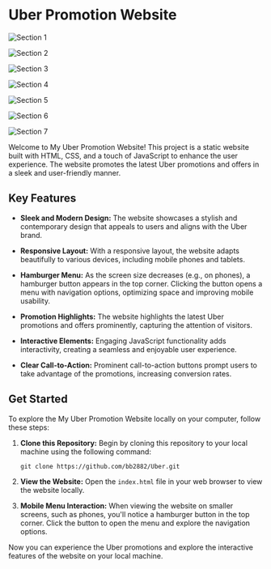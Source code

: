 # Uber Promotion Website

![Section 1](https://github.com/bb2882/Uber/assets/70382872/0e503b33-9add-4803-8194-9d85b0bd29da)

![Section 2](https://github.com/bb2882/Uber/assets/70382872/a38fd643-4147-4ef4-a2e0-a2322bfa4087)

![Section 3](https://github.com/bb2882/Uber/assets/70382872/ff94a10c-c658-48f8-8d3e-896cc7ef6bca)

![Section 4](https://github.com/bb2882/Uber/assets/70382872/43a10193-d5dc-4ac6-9e56-433f70710bab)

![Section 5](https://github.com/bb2882/Uber/assets/70382872/a62bffef-3850-41d3-aeb2-c2c833dc993c)

![Section 6](https://github.com/bb2882/wordpress/assets/70382872/ddfc023b-00c1-4917-9f92-954698ef7f41)

![Section 7](https://github.com/bb2882/wordpress/assets/70382872/9bb5a149-39c0-4624-b31d-13da014a706c)

Welcome to My Uber Promotion Website! This project is a static website built with HTML, CSS, and a touch of JavaScript to enhance the user experience. The website promotes the latest Uber promotions and offers in a sleek and user-friendly manner.

## Key Features

- **Sleek and Modern Design:** The website showcases a stylish and contemporary design that appeals to users and aligns with the Uber brand.

- **Responsive Layout:** With a responsive layout, the website adapts beautifully to various devices, including mobile phones and tablets.

- **Hamburger Menu:** As the screen size decreases (e.g., on phones), a hamburger button appears in the top corner. Clicking the button opens a menu with navigation options, optimizing space and improving mobile usability.

- **Promotion Highlights:** The website highlights the latest Uber promotions and offers prominently, capturing the attention of visitors.

- **Interactive Elements:** Engaging JavaScript functionality adds interactivity, creating a seamless and enjoyable user experience.

- **Clear Call-to-Action:** Prominent call-to-action buttons prompt users to take advantage of the promotions, increasing conversion rates.

## Get Started

To explore the My Uber Promotion Website locally on your computer, follow these steps:

1. **Clone this Repository:** Begin by cloning this repository to your local machine using the following command:

   ```
   git clone https://github.com/bb2882/Uber.git
   ```

2. **View the Website:** Open the `index.html` file in your web browser to view the website locally.

3. **Mobile Menu Interaction:** When viewing the website on smaller screens, such as phones, you'll notice a hamburger button in the top corner. Click the button to open the menu and explore the navigation options.

Now you can experience the Uber promotions and explore the interactive features of the website on your local machine.
